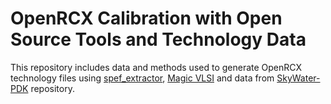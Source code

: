 # OpenRCX Calibration with Open Source Tools and Technology Data

This repository includes data and methods used to generate OpenRCX technology files using [spef_extractor](https://github.com/Cloud-V/SPEF_EXTRACTOR), [Magic VLSI](http://opencircuitdesign.com) and data from [SkyWater-PDK](https://github.com/google/skywater-pdk) repository. 
